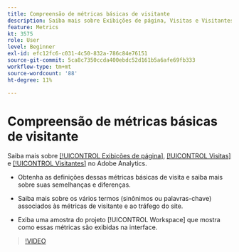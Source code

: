 ```yaml
---
title: Compreensão de métricas básicas de visitante
description: Saiba mais sobre Exibições de página, Visitas e Visitantes no Adobe Analytics. Obter informações sobre as métricas básicas de visitante que ajudam você a entender o tráfego do seu site.
feature: Metrics
kt: 3575
role: User
level: Beginner
exl-id: efc12fc6-c031-4c50-832a-786c84e76151
source-git-commit: 5ca8c7350ccda400ebdc52d161b5a6afe69fb333
workflow-type: tm+mt
source-wordcount: '88'
ht-degree: 11%

---
```


# Compreensão de métricas básicas de visitante

Saiba mais sobre [[!UICONTROL Exibições de página]](https://experienceleague.adobe.com/docs/analytics/components/metrics/page-views.html?lang=pt-BR), [[!UICONTROL Visitas]](https://experienceleague.adobe.com/docs/analytics/components/metrics/visits.html?lang=pt-BR) e [[!UICONTROL Visitantes]](https://experienceleague.adobe.com/docs/analytics/components/metrics/unique-visitors.html?lang=pt-BR) no Adobe Analytics.

* Obtenha as definições dessas métricas básicas de visita e saiba mais sobre suas semelhanças e diferenças.

* Saiba mais sobre os vários termos (sinônimos ou palavras-chave) associados às métricas de visitante e ao tráfego do site.

* Exiba uma amostra do projeto [!UICONTROL Workspace] que mostra como essas métricas são exibidas na interface.

>[!VIDEO](https://video.tv.adobe.com/v/28774/?quality=12&learn=on)
